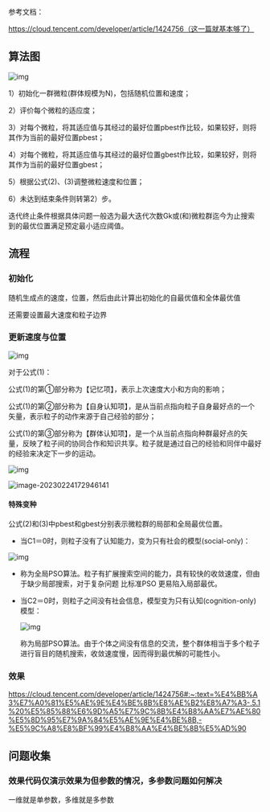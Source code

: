 参考文档：

https://cloud.tencent.com/developer/article/1424756（这一篇就基本够了）

## 算法图

![img](https://github.xutongxin.me/https://raw.githubusercontent.com/xutongxin1/PictureBed/master/img0/20230224154047.gif)

1）初始化一群微粒(群体规模为N)，包括随机位置和速度；

2）评价每个微粒的适应度；

3）对每个微粒，将其适应值与其经过的最好位置pbest作比较，如果较好，则将其作为当前的最好位置pbest；

4）对每个微粒，将其适应值与其经过的最好位置gbest作比较，如果较好，则将其作为当前的最好位置gbest；

5）根据公式(2)、(3)调整微粒速度和位置；

6）未达到结束条件则转第2）步。

 迭代终止条件根据具体问题一般选为最大迭代次数Gk或(和)微粒群迄今为止搜索到的最优位置满足预定最小适应阈值。

## 流程

### 初始化

随机生成点的速度，位置，然后由此计算出初始化的自最优值和全体最优值



还需要设置最大速度和粒子边界

### 更新速度与位置

![img](https://github.xutongxin.me/https://raw.githubusercontent.com/xutongxin1/PictureBed/master/img0/20230224154233.png)

对于公式(1)：

公式(1)的第①部分称为【记忆项】，表示上次速度大小和方向的影响；

公式(1)的第②部分称为【自身认知项】，是从当前点指向粒子自身最好点的一个矢量，表示粒子的动作来源于自己经验的部分；

公式(1)的第③部分称为【群体认知项】，是一个从当前点指向种群最好点的矢量，反映了粒子间的协同合作和知识共享。粒子就是通过自己的经验和同伴中最好的经验来决定下一步的运动。

![img](https://github.xutongxin.me/https://raw.githubusercontent.com/xutongxin1/PictureBed/master/img0/20230224155923.png)

![image-20230224172946141](https://github.xutongxin.me/https://raw.githubusercontent.com/xutongxin1/PictureBed/master/img0/202302241729351.png)

#### 特殊变种

公式(2)和(3)中pbest和gbest分别表示微粒群的局部和全局最优位置。

- 当C1＝0时，则粒子没有了认知能力，变为只有社会的模型(social-only)：

![img](https://github.xutongxin.me/https://raw.githubusercontent.com/xutongxin1/PictureBed/master/img0/20230224160300.png)

- 称为全局PSO算法。粒子有扩展搜索空间的能力，具有较快的收敛速度，但由于缺少局部搜索，对于复杂问题 比标准PSO 更易陷入局部最优。

- 当C2＝0时，则粒子之间没有社会信息，模型变为只有认知(cognition-only)模型：

  ![img](https://github.xutongxin.me/https://raw.githubusercontent.com/xutongxin1/PictureBed/master/img0/20230224160310.png)

  称为局部PSO算法。由于个体之间没有信息的交流，整个群体相当于多个粒子进行盲目的随机搜索，收敛速度慢，因而得到最优解的可能性小。



### 效果

https://cloud.tencent.com/developer/article/1424756#:~:text=%E4%BB%A3%E7%A0%81%E5%AE%9E%E4%BE%8B%E8%AE%B2%E8%A7%A3-,5.1%20%E5%85%88%E6%9D%A5%E7%9C%8B%E4%B8%AA%E7%AE%80%E5%8D%95%E7%9A%84%E5%AE%9E%E4%BE%8B,-%E5%9C%A8%E8%BF%99%E4%B8%AA%E4%BE%8B%E5%AD%90

## 问题收集

### 效果代码仅演示效果为但参数的情况，多参数问题如何解决

一维就是单参数，多维就是多参数



